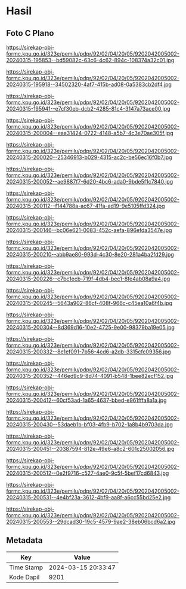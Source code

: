 # Hasil

## Foto C Plano

https://sirekap-obj-formc.kpu.go.id/323e/pemilu/pdpr/92/02/04/20/05/9202042005002-20240315-195853--bd59082c-63c6-4c62-894c-108374a32c01.jpg

https://sirekap-obj-formc.kpu.go.id/323e/pemilu/pdpr/92/02/04/20/05/9202042005002-20240315-195918--34502320-4af7-415b-ad08-0a5383cb2df4.jpg

https://sirekap-obj-formc.kpu.go.id/323e/pemilu/pdpr/92/02/04/20/05/9202042005002-20240315-195941--e7cf30eb-dcb2-4285-81c4-3147a73ace00.jpg

https://sirekap-obj-formc.kpu.go.id/323e/pemilu/pdpr/92/02/04/20/05/9202042005002-20240315-200004--eaa31424-0722-4148-a5b7-4c3e70ae305f.jpg

https://sirekap-obj-formc.kpu.go.id/323e/pemilu/pdpr/92/02/04/20/05/9202042005002-20240315-200020--25346913-b029-4315-ac2c-be56ec16f0b7.jpg

https://sirekap-obj-formc.kpu.go.id/323e/pemilu/pdpr/92/02/04/20/05/9202042005002-20240315-200052--ae9887f7-6d20-4bc6-ada0-9bde5f1c7840.jpg

https://sirekap-obj-formc.kpu.go.id/323e/pemilu/pdpr/92/02/04/20/05/9202042005002-20240315-200112--f144788a-ac67-41fa-ad19-9e5105ffd324.jpg

https://sirekap-obj-formc.kpu.go.id/323e/pemilu/pdpr/92/02/04/20/05/9202042005002-20240315-200146--bc06e621-0083-452c-aefa-896efda3547e.jpg

https://sirekap-obj-formc.kpu.go.id/323e/pemilu/pdpr/92/02/04/20/05/9202042005002-20240315-200210--abb9ae80-993d-4c30-8e20-281a4ba2fd29.jpg

https://sirekap-obj-formc.kpu.go.id/323e/pemilu/pdpr/92/02/04/20/05/9202042005002-20240315-200226--c7bc1ecb-719f-4db4-bec1-8fe4ab08a9a4.jpg

https://sirekap-obj-formc.kpu.go.id/323e/pemilu/pdpr/92/02/04/20/05/9202042005002-20240315-200245--5643a902-86cf-408f-966c-c45ea10a6f4b.jpg

https://sirekap-obj-formc.kpu.go.id/323e/pemilu/pdpr/92/02/04/20/05/9202042005002-20240315-200304--8d369d16-10e2-4725-9e00-98379ba19e05.jpg

https://sirekap-obj-formc.kpu.go.id/323e/pemilu/pdpr/92/02/04/20/05/9202042005002-20240315-200332--8e1ef091-7b56-4cd6-a2db-3315cfc09356.jpg

https://sirekap-obj-formc.kpu.go.id/323e/pemilu/pdpr/92/02/04/20/05/9202042005002-20240315-200352--446ed9c9-8d74-4091-b548-1bee82ecf152.jpg

https://sirekap-obj-formc.kpu.go.id/323e/pemilu/pdpr/92/02/04/20/05/9202042005002-20240315-200412--60cf53ad-1a65-4637-bbed-e961fffa8a1a.jpg

https://sirekap-obj-formc.kpu.go.id/323e/pemilu/pdpr/92/02/04/20/05/9202042005002-20240315-200430--53daeb1b-bf03-4fb9-b702-1a8b4b9703da.jpg

https://sirekap-obj-formc.kpu.go.id/323e/pemilu/pdpr/92/02/04/20/05/9202042005002-20240315-200451--20387594-812e-49e6-a8c2-601c25002056.jpg

https://sirekap-obj-formc.kpu.go.id/323e/pemilu/pdpr/92/02/04/20/05/9202042005002-20240315-200512--0e2f9716-c527-4ae0-9c5f-5bef17cd6843.jpg

https://sirekap-obj-formc.kpu.go.id/323e/pemilu/pdpr/92/02/04/20/05/9202042005002-20240315-200531--4e4bf23a-3612-4bf9-aa8f-a6cc55bd25e2.jpg

https://sirekap-obj-formc.kpu.go.id/323e/pemilu/pdpr/92/02/04/20/05/9202042005002-20240315-200553--29dcad30-19c5-4579-9ae2-38eb06bcd6a2.jpg


## Metadata

| Key        | Value               |
| ---------- | ------------------- |
| Time Stamp | 2024-03-15 20:33:47 |
| Kode Dapil | 9201                |



